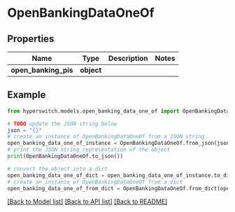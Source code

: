 # OpenBankingDataOneOf


## Properties

Name | Type | Description | Notes
------------ | ------------- | ------------- | -------------
**open_banking_pis** | **object** |  | 

## Example

```python
from hyperswitch.models.open_banking_data_one_of import OpenBankingDataOneOf

# TODO update the JSON string below
json = "{}"
# create an instance of OpenBankingDataOneOf from a JSON string
open_banking_data_one_of_instance = OpenBankingDataOneOf.from_json(json)
# print the JSON string representation of the object
print(OpenBankingDataOneOf.to_json())

# convert the object into a dict
open_banking_data_one_of_dict = open_banking_data_one_of_instance.to_dict()
# create an instance of OpenBankingDataOneOf from a dict
open_banking_data_one_of_from_dict = OpenBankingDataOneOf.from_dict(open_banking_data_one_of_dict)
```
[[Back to Model list]](../README.md#documentation-for-models) [[Back to API list]](../README.md#documentation-for-api-endpoints) [[Back to README]](../README.md)


